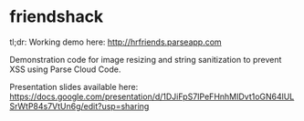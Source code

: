 # friendshack
tl;dr: Working demo here: http://hrfriends.parseapp.com

Demonstration code for image resizing and string sanitization to prevent XSS using Parse Cloud Code.

Presentation slides available here: https://docs.google.com/presentation/d/1DJiFpS7IPeFHnhMIDvt1oGN64lULSrWtP84s7VtUn6g/edit?usp=sharing
